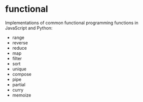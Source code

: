 # functional

Implementations of common functional programming functions in JavaScript and
Python:

* range
* reverse
* reduce
* map
* filter
* sort
* unique
* compose
* pipe
* partial
* curry
* memoize
